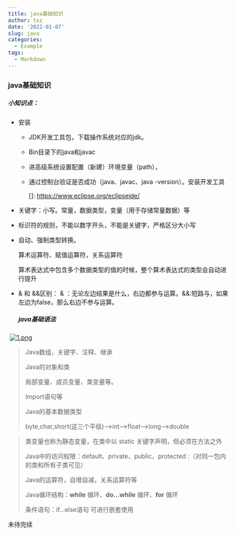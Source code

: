 ```yaml
---
title: java基础知识
author: txz
date: '2022-01-07'
slug: java
categories:
  - Example
tags:
  - Markdown
---
```

### java基础知识

##### 小知识点：

+ 安装

  + JDK开发工具包，下载操作系统对应的jdk。

  + Bin目录下的java和javac

  + 进高级系统设置配置（新建）环境变量（path），

  + 通过控制台验证是否成功（java、javac、java -version）。安装开发工具

    []: https://www.eclipse.org/eclipseide/

    

+ 关键字：小写。常量，数据类型，变量（用于存储常量数据）等

+ 标识符的规则，不能以数字开头，不能是关键字，严格区分大小写

+ 自动、强制类型转换。

  算术运算符、赋值运算符，关系运算符

  算术表达式中包含多个数据类型的值的时候，整个算术表达式的类型会自动进行提升

+ & 和 &&区别： & ：无论左边结果是什么，右边都参与运算。&&:短路与，如果左边为false，那么右边不参与运算。

  ##### java基础语法

​       [![1.png](https://i.postimg.cc/4yShVmHf/1.png)](https://postimg.cc/0K7Qq5CF)

> Java数组，关键字、注释、继承
>
> Java的对象和类
>
> 局部变量、成员变量、类变量等。
>
> Import语句等
>
> Java的基本数据类型
>
> byte,char,short(这三个平级)——>int——>float——>long——>double

> 类变量也称为静态变量，在类中以 static 关键字声明，但必须在方法之外
>
> Java中的访问权限：default、private、public、protected :（对同一包内的类和所有子类可见）
>
> Java的运算符，自增自减，关系运算符等
>
> Java循环结构：**while** 循环、**do…while** 循环、**for** 循环
>
> 条件语句：if...else语句  可进行嵌套使用

未待完续